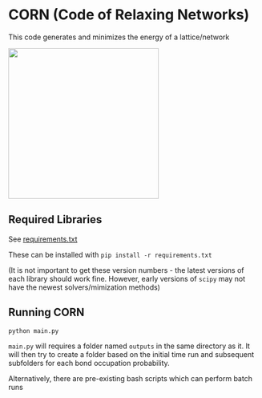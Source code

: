 # CORN (Code of Relaxing Networks)

This code generates and minimizes the energy of a lattice/network

<img src="https://media.github.coecis.cornell.edu/user/9399/files/84d5f6f3-08db-4fad-ae37-a1d51e081906" width="300">

## Required Libraries
See [requirements.txt](requirements.txt)

These can be installed with `pip install -r requirements.txt`

(It is not important to get these version numbers - the latest versions of 
each library should work fine. However, early versions of `scipy` may not have
the newest solvers/mimization methods)

## Running CORN

    python main.py

`main.py` will requires a folder named `outputs` in the same directory as it. 
It will then try to create a folder based on the initial time run and 
subsequent subfolders for each bond occupation probability.

Alternatively, there are pre-existing bash scripts which can perform batch runs

